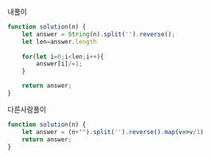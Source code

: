 내풀이

```javascript
function solution(n) {
    let answer = String(n).split('').reverse();
    let len=answer.length
    
    for(let i=0;i<len;i++){
        answer[i]/=1;
    }

    return answer;
}
```

다른사람풀이

```javascript
function solution(n) {
    let answer = (n+"").split('').reverse().map(v=>v/1)
    return answer;
}
```

